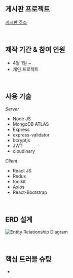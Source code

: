 ## 게시판 프로젝트
[게시판 주소](https://protected-wildwood-11173.herokuapp.com)  

<br/>
  
## 제작 기간 & 참여 인원
* 4월 1일 ~
* 개인 프로젝트

<br/>

## 사용 기술

_Server_
  * Node JS
  * MongoDB ATLAS
  * Express
  * express-validator
  * bcryptjs
  * JWT
  * cloudinary
  
_Client_
  * React JS
  * Redux
  * toolkit
  * Axios
  * React-Bootstrap
  
<br/>

## ERD 설계
![Entity Relationship Diagram](https://user-images.githubusercontent.com/97034723/178698168-b6c151ae-5bc0-4694-bceb-b90372aba4ab.jpg)

<br/>

## 핵심 트러블 슈팅
* 

<br/>



